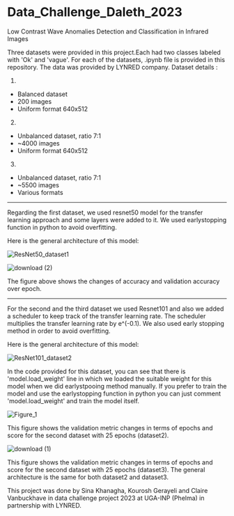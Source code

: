 # Data_Challenge_Daleth_2023
Low Contrast Wave Anomalies Detection and Classification in Infrared Images

Three datasets were provided in this project.Each had two classes labeled with 'Ok' and 'vague'. For each of the datasets, .ipynb file is provided in this repository. The data was provided by LYNRED company.
Dataset details : 

1.
- Balanced dataset
- 200 images
- Uniform format 640x512

2.
- Unbalanced dataset, ratio 7:1
- ~4000 images
- Uniform format 640x512

3.
- Unbalanced dataset, ratio 7:1
- ~5500 images
- Various formats


---------------------------
Regarding the first dataset, we used resnet50 model for the transfer learning approach and some layers were added to it. We used earlystopping function in python to avoid overfitting.

Here is the general architecture of this model: 

![ResNet50_dataset1](https://github.com/KouroshGerayeli/Data_Challenge_Daleth_2023/assets/92382815/aee6e310-56e9-4e61-bd8d-7e86a9fcae46)






![download (2)](https://github.com/KouroshGerayeli/Data_Challenge_Daleth_2023/assets/92382815/5fce25f3-766b-496f-8db3-7b636984ac62)

The figure above shows the changes of accuracy and validation accuracy over epoch.

---------------------------
For the second and the third dataset we used Resnet101 and also we added a scheduler to keep track of the transfer learning rate. The scheduler multiplies the transfer learning rate by e^(-0.1). We also used early stopping method in order to avoid overfitting. 

Here is the general architecture of this model: 

![ResNet101_dataset2](https://github.com/KouroshGerayeli/Data_Challenge_Daleth_2023/assets/92382815/b95d8066-bf71-4bee-aabc-1ad8fdf56e0f)

In the code provided for this dataset, you can see that there is 'model.load_weight' line in which we loaded the suitable weight for this model when we did earlystpooing method manually. If you prefer to train the model and use the earlystopping function in python you can just comment 'model.load_weight' and train the model itself.




![Figure_1](https://github.com/KouroshGerayeli/Data_Challenge_Daleth_2023/assets/92382815/7214bdc6-8082-43c6-add6-d0c8a8eb3211)

This figure shows the validation metric changes in terms of epochs and score for the second dataset with 25 epochs (dataset2).


![download (1)](https://github.com/KouroshGerayeli/Data_Challenge_Daleth_2023/assets/92382815/7ba0e491-f779-4d8d-8b3d-610c23d6baa6)


This figure shows the validation metric changes in terms of epochs and score for the second dataset with 25 epochs (dataset3).
The general architecture is the same for both dataset2 and dataset3.

This project was done by Sina Khanagha, Kourosh Gerayeli and Claire Vanbuckhave in data challenge project 2023 at UGA-INP (Phelma) in partnership with LYNRED.





